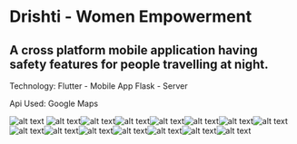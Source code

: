 # Drishti - Women Empowerment

## A cross platform mobile application having safety features for people travelling at night.

Technology:
  Flutter - Mobile App
  Flask - Server
  
Api Used:
  Google Maps

![alt text](https://github.com/Ayush789/Drishti-Women-Empowerment/blob/master/slides/drishti-01.png)
![alt text](https://github.com/Ayush789/Drishti-Women-Empowerment/blob/master/slides/drishti-02.png)![alt text](https://github.com/Ayush789/Drishti-Women-Empowerment/blob/master/slides/drishti-03.png)![alt text](https://github.com/Ayush789/Drishti-Women-Empowerment/blob/master/slides/drishti-04.png)![alt text](https://github.com/Ayush789/Drishti-Women-Empowerment/blob/master/slides/drishti-05.png)![alt text](https://github.com/Ayush789/Drishti-Women-Empowerment/blob/master/slides/drishti-06.png)![alt text](https://github.com/Ayush789/Drishti-Women-Empowerment/blob/master/slides/drishti-07.png)![alt text](https://github.com/Ayush789/Drishti-Women-Empowerment/blob/master/slides/drishti-08.png)![alt text](https://github.com/Ayush789/Drishti-Women-Empowerment/blob/master/slides/drishti-09.png)![alt text](https://github.com/Ayush789/Drishti-Women-Empowerment/blob/master/slides/drishti-10.png)![alt text](https://github.com/Ayush789/Drishti-Women-Empowerment/blob/master/slides/drishti-11.png)![alt text](https://github.com/Ayush789/Drishti-Women-Empowerment/blob/master/slides/drishti-12.png)![alt text](https://github.com/Ayush789/Drishti-Women-Empowerment/blob/master/slides/drishti-13.png)![alt text](https://github.com/Ayush789/Drishti-Women-Empowerment/blob/master/slides/drishti-14.png)![alt text](https://github.com/Ayush789/Drishti-Women-Empowerment/blob/master/slides/drishti-15.png)

 
